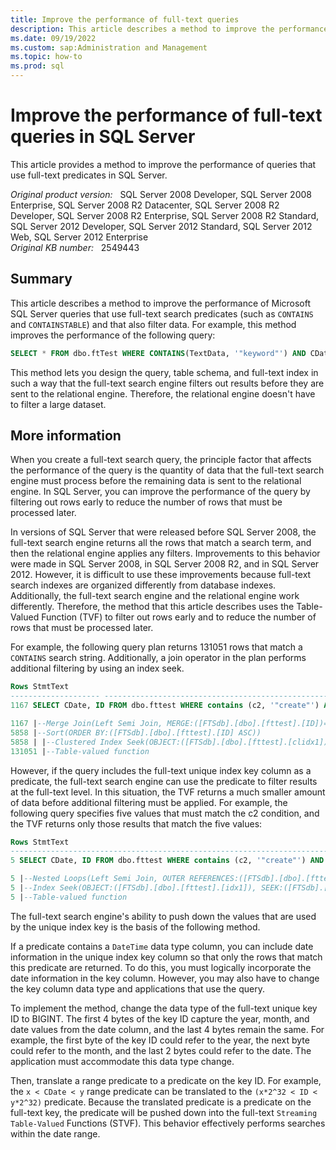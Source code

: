 ```yaml
---
title: Improve the performance of full-text queries
description: This article describes a method to improve the performance of queries that use full-text predicates in SQL Server.
ms.date: 09/19/2022
ms.custom: sap:Administration and Management
ms.topic: how-to
ms.prod: sql
---
```

# Improve the performance of full-text queries in SQL Server

This article provides a method to improve the performance of queries that use full-text predicates in SQL Server.

_Original product version:_ &nbsp; SQL Server 2008 Developer, SQL Server 2008 Enterprise, SQL Server 2008 R2 Datacenter, SQL Server 2008 R2 Developer, SQL Server 2008 R2 Enterprise, SQL Server 2008 R2 Standard, SQL Server 2012 Developer, SQL Server 2012 Standard, SQL Server 2012 Web, SQL Server 2012 Enterprise  
_Original KB number:_ &nbsp; 2549443

## Summary

This article describes a method to improve the performance of Microsoft SQL Server queries that use full-text search predicates (such as `CONTAINS` and `CONTAINSTABLE`) and that also filter data. For example, this method improves the performance of the following query:

```sql
SELECT * FROM dbo.ftTest WHERE CONTAINS(TextData, '"keyword"') AND CDate > @date
```

This method lets you design the query, table schema, and full-text index in such a way that the full-text search engine filters out results before they are sent to the relational engine. Therefore, the relational engine doesn't have to filter a large dataset.

## More information

When you create a full-text search query, the principle factor that affects the performance of the query is the quantity of data that the full-text search engine must process before the remaining data is sent to the relational engine. In SQL Server, you can improve the performance of the query by filtering out rows early to reduce the number of rows that must be processed later.

In versions of SQL Server that were released before SQL Server 2008, the full-text search engine returns all the rows that match a search term, and then the relational engine applies any filters. Improvements to this behavior were made in SQL Server 2008, in SQL Server 2008 R2, and in SQL Server 2012. However, it is difficult to use these improvements because full-text search indexes are organized differently from database indexes. Additionally, the full-text search engine and the relational engine work differently. Therefore, the method that this article describes uses the Table-Valued Function (TVF) to filter out rows early and to reduce the number of rows that must be processed later.

For example, the following query plan returns 131051 rows that match a `CONTAINS` search string. Additionally, a join operator in the plan performs additional filtering by using an index seek.

```sql
Rows StmtText
-------------------- ----------------------------------------------------------------------------------------
1167 SELECT CDate, ID FROM dbo.fttest WHERE contains (c2, '"create"') AND CDate> '08/05/2019'

1167 |--Merge Join(Left Semi Join, MERGE:([FTSdb].[dbo].[fttest].[ID])=(FulltextMatch.[docid]), RESIDUA
5858 |--Sort(ORDER BY:([FTSdb].[dbo].[fttest].[ID] ASC))
5858 | |--Clustered Index Seek(OBJECT:([FTSdb].[dbo].[fttest].[clidx1]), SEEK:([FTSdb].[
131051 |--Table-valued function
```

However, if the query includes the full-text unique index key column as a predicate, the full-text search engine can use the predicate to filter results at the full-text level. In this situation, the TVF returns a much smaller amount of data before additional filtering must be applied. For example, the following query specifies five values that must match the c2 condition, and the TVF returns only those results that match the five values:

```sql
Rows StmtText
-------------------------------------------------------------------------------------------------------------------------------------------
5 SELECT CDate, ID FROM dbo.fttest WHERE contains (c2, '"create"') AND CDate > '08/05/2019' AND ID IN ( 654051, 644051, 649106, 465, 105)

5 |--Nested Loops(Left Semi Join, OUTER REFERENCES:([FTSdb].[dbo].[fttest].[ID]))
5 |--Index Seek(OBJECT:([FTSdb].[dbo].[fttest].[idx1]), SEEK:([FTSdb].[dbo].[fttest].[ID]=(105) OR ...
5 |--Table-valued function
```

The full-text search engine's ability to push down the values that are used by the unique index key is the basis of the following method.

If a predicate contains a `DateTime` data type column, you can include date information in the unique index key column so that only the rows that match this predicate are returned. To do this, you must logically incorporate the date information in the key column. However, you may also have to change the key column data type and applications that use the query.

To implement the method, change the data type of the full-text unique key ID to BIGINT. The first 4 bytes of the key ID capture the year, month, and date values from the date column, and the last 4 bytes remain the same. For example, the first byte of the key ID could refer to the year, the next byte could refer to the month, and the last 2 bytes could refer to the date. The application must accommodate this data type change.

Then, translate a range predicate to a predicate on the key ID. For example, the `x < CDate < y` range predicate can be translated to the `(x*2^32 < ID < y*2^32)` predicate. Because the translated predicate is a predicate on the full-text key, the predicate will be pushed down into the full-text `Streaming Table-Valued` Functions (STVF). This behavior effectively performs searches within the date range.
